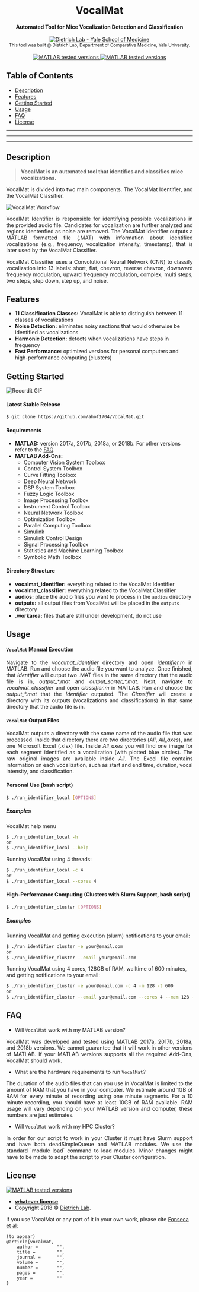 <h1 align="center">VocalMat</h1>
<div align="center">
    <strong>Automated Tool for Mice Vocalization Detection and Classification</strong>
</div>

<div align="center">
    <br />
    <a href="http://www.dietrich-lab.org"><img src="logo.png" title="Dietrich Lab - Yale School of Medicine" alt="Dietrich Lab - Yale School of Medicine"></a>
</div>

<div align="center">
    <sub>This tool was built @ Dietrich Lab, Department of Comparative Medicine, Yale University.
</div>

<div align="center">
    <br />
    <!-- MATLAB version -->
    <a href="https://www.mathworks.com/products/matlab.html">
    <img src="https://img.shields.io/badge/MATLAB-2017a%7C2017b%7C2018a%7C2018b-blue.svg?style=flat-square"
      alt="MATLAB tested versions" />
    </a>
    <!-- LICENSE -->
    <a href="#">
    <img src="https://img.shields.io/badge/license-whatever-orange.svg?style=flat-square"
      alt="MATLAB tested versions" />
    </a>
    <br />
</div>

## Table of Contents
- [Description](#description)
- [Features](#features)
- [Getting Started](#getting-started)
- [Usage](#usage)
- [FAQ](#faq)
- [License](#license)

---
---
---

## Description
> **VocalMat is an automated tool that identifies and classifies mice vocalizations.**

<p align="justify"> VocalMat is divided into two main components. The VocalMat Identifier, and the VocalMat Classifier.

![VocalMat Workflow](vocalmat.png)

<p align="justify"> VocalMat Identifier is responsible for identifying possible vocalizations in the provided audio file. Candidates for vocalization are further analyzed and regions identenfied as noise are removed. The VocalMat Identifier outputs a MATLAB formatted file (.MAT) with information about identified vocalizations (e.g., frequency, vocalization intensity, timestamp), that is later used by the VocalMat Classifier.

<p align="justify"> VocalMat Classifier uses a Convolutional Neural Network (CNN) to classify vocalization into 13 labels: short, flat, chevron, reverse chevron, downward frequency modulation, upward frequency modulation, complex, multi steps, two steps, step down, step up, and noise.


## Features
- __11 Classification Classes:__ VocalMat is able to distinguish between 11 classes of vocalizations
- __Noise Detection:__ eliminates noisy sections that would otherwise be identified as vocalizations
- __Harmonic Detection:__ detects when vocalizations have steps in frequency
- __Fast Performance:__ optimized versions for personal computers and high-performance computing (clusters)

## Getting Started
![Recordit GIF](clone.gif)

#### Latest Stable Release
```bash
$ git clone https://github.com/ahof1704/VocalMat.git
```

#### Requirements
- __MATLAB:__ version 2017a, 2017b, 2018a, or 2018b. For other versions refer to the [FAQ](#faq).
- __MATLAB Add-Ons:__
    - Computer Vision System Toolbox
    - Control System Toolbox
    - Curve Fitting Toolbox
    - Deep Neural Network
    - DSP System Toolbox
    - Fuzzy Logic Toolbox
    - Image Processing Toolbox
    - Instrument Control Toolbox
    - Neural Network Toolbox
    - Optimization Toolbox
    - Parallel Computing Toolbox
    - Simulink
    - Simulink Control Design
    - Signal Processing Toolbox
    - Statistics and Machine Learning Toolbox
    - Symbolic Math Toolbox

#### Directory Structure
- __vocalmat_identifier:__ everything related to the VocalMat Identifier
- __vocalmat_classifier:__ everything related to the VocalMat Classifier
- __audios:__ place the audio files you want to process in the `audios` directory
- __outputs:__ all output files from VocalMat will be placed in the `outputs` directory
- __.workarea:__ files that are still under development, do not use

## Usage

#### `VocalMat` Manual Execution
<p align="justify">Navigate to the <i>vocalmat_identifier</i> directory and open <i>identifier.m</i> in MATLAB. Run and choose the audio file you want to analyze. Once finished, that <i>Identifier</i> will output two .MAT files in the same directory that the audio file is in, <i>output_*.mat</i> and <i>output_sorter_*.mat</i>. Next, navigate to <i>vocalmat_classifier</i> and open <i>classifier.m</i> in MATLAB. Run and choose the <i>output_*.mat</i> that the <i>Identifier</i> outputed. The <i>Classifier</i> will create a directory with its outputs (vocalizations and classifications) in that same directory that the audio file is in.

#### `VocalMat` Output Files

<p align="justify">VocalMat outputs a directory with the same name of the audio file that was processed. Inside that directory there are two directories (<i>All</i>, <i>All_axes</i>), and one Microsoft Excel (.xlsx) file. Inside <i>All_axes</i> you will find one image for each segment identified as a vocalization (with plotted blue circles). The raw original images are available inside <i>All</i>. The Excel file contains information on each vocalization, such as start and end time, duration, vocal intensity, and classification.

#### Personal Use (bash script)
```bash
$ ./run_identifier_local [OPTIONS]
```
##### Examples
VocalMat help menu
```bash
$ ./run_identifier_local -h
or
$ ./run_identifier_local --help
```
Running VocalMat using 4 threads:
```bash
$ ./run_identifier_local -c 4
or
$ ./run_identifier_local --cores 4
```

#### High-Performance Computing (Clusters with Slurm Support, bash script)
```bash
$ ./run_identifier_cluster [OPTIONS]
```
##### Examples
Running VocalMat and getting execution (slurm) notifications to your email:
```bash
$ ./run_identifier_cluster -e your@email.com
or
$ ./run_identifier_cluster --email your@email.com
```

Running VocalMat using 4 cores, 128GB of RAM, walltime of 600 minutes, and getting notifications to your email:
```bash
$ ./run_identifier_cluster -e your@email.com -c 4 -m 128 -t 600
or
$ ./run_identifier_cluster --email your@email.com --cores 4 --mem 128 --time 600
```

## FAQ
- Will `VocalMat` work with my MATLAB version?
<p align="justify">VocalMat was developed and tested using MATLAB 2017a, 2017b, 2018a, and 2018b versions. We cannot guarantee that it will work in other versions of MATLAB. If your MATLAB versions supports all the required Add-Ons, VocalMat should work.

- What are the hardware requirements to run `VocalMat`?
<p align="justify">The duration of the audio files that can you use in VocalMat is limited to the amount of RAM that you have in your computer. We estimate around 1GB of RAM for every minute of recording using one minute segments. For a 10 minute recording, you should have at least 10GB of RAM available. RAM usage will vary depending on your MATLAB version and computer, these numbers are just estimates.

- Will `VocalMat` work with my HPC Cluster?
<p align="justify"> In order for our script to work in your Cluster it must have Slurm support and have both deadSimpleQueue and MATLAB modules. We use the standard `module load` command to load modules. Minor changes might have to be made to adapt the script to your Cluster configuration.

## License
<div>
    <a href="#">
    <img src="https://img.shields.io/badge/license-whatever-orange.svg?style=flat-square"
      alt="MATLAB tested versions" />
    </a>
</div>

- **[whatever license](#)**
- Copyright 2018 © <a href="http://www.dietrich-lab.org" target="_blank">Dietrich Lab</a>.

If you use VocalMat or any part of it in your own work, please cite [Fonseca et al](#):
```
(to appear)
@article{vocalmat,
    author =       "",
    title =        "",
    journal =      "",
    volume =       "",
    number =       "",
    pages =        "",
    year =         ""
}
```